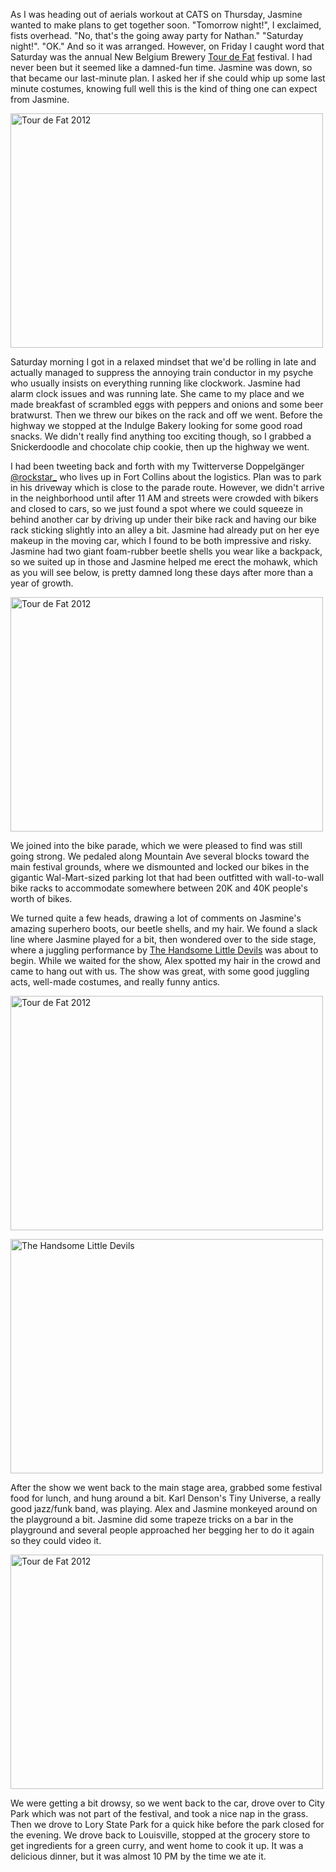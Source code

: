 As I was heading out of aerials workout at CATS on Thursday, Jasmine wanted to make plans to get together soon. "Tomorrow night!", I exclaimed, fists overhead. "No, that's the going away party for Nathan." "Saturday night!". "OK." And so it was arranged. However, on Friday I caught word that Saturday was the annual New Belgium Brewery [Tour de Fat](http://www.newbelgium.com/events/tour-de-fat.aspx) festival. I had never been but it seemed like a damned-fun time. Jasmine was down, so that became our last-minute plan. I asked her if she could whip up some last minute costumes, knowing full well this is the kind of thing one can expect from Jasmine.

<a href="http://www.flickr.com/photos/88096431@N00/7914967610/"
title="Tour de Fat 2012 by Peter Lyons, on Flickr"><img
src="http://farm9.staticflickr.com/8436/7914967610_dbd774136d.jpg"
width="500" height="375" alt="Tour de Fat 2012"></a>

Saturday morning I got in a relaxed mindset that we'd be rolling in late and actually managed to suppress the annoying train conductor in my psyche who usually insists on everything running like clockwork. Jasmine had alarm clock issues and was running late. She came to my place and we made breakfast of scrambled eggs with peppers and onions and some beer bratwurst. Then we threw our bikes on the rack and off we went. Before the highway we stopped at the Indulge Bakery looking for some good road snacks. We didn't really find anything too exciting though, so I grabbed a Snickerdoodle and chocolate chip cookie, then up the highway we went.

I had been tweeting back and forth with my Twitterverse Doppelgänger [@rockstar_](https://twitter.com/rockstar_) who lives up in Fort Collins about the logistics. Plan was to park in his driveway which is close to the parade route. However, we didn't arrive in the neighborhood until after 11 AM and streets were crowded with bikers and closed to cars, so we just found a spot where we could squeeze in behind another car by driving up under their bike rack and having our bike rack sticking slightly into an alley a bit. Jasmine had already put on her eye makeup in the moving car, which I found to be both impressive and risky. Jasmine had two giant foam-rubber beetle shells you wear like a backpack, so we suited up in those and Jasmine helped me erect the mohawk, which as you will see below, is pretty damned long these days after more than a year of growth.

<a href="http://www.flickr.com/photos/88096431@N00/7914990658/" title="Tour de Fat 2012 by Peter Lyons, on Flickr"><img src="http://farm9.staticflickr.com/8456/7914990658_49229d1b61.jpg" width="500" height="375" alt="Tour de Fat 2012"></a>

We joined into the bike parade, which we were pleased to find was still going strong. We pedaled along Mountain Ave several blocks toward the main festival grounds, where we dismounted and locked our bikes in the gigantic Wal-Mart-sized parking lot that had been outfitted with wall-to-wall bike racks to accommodate somewhere between 20K and 40K people's worth of bikes.

We turned quite a few heads, drawing a lot of comments on Jasmine's amazing superhero boots, our beetle shells, and my hair. We found a slack line where Jasmine played for a bit, then wondered over to the side stage, where a juggling performance by [The Handsome Little Devils](http://www.handsomelittledevils.com/) was about to begin. While we waited for the show, Alex spotted my hair in the crowd and came to hang out with us. The show was great, with some good juggling acts, well-made costumes, and really funny antics.

<a href="http://www.flickr.com/photos/88096431@N00/7914978840/"
title="Tour de Fat 2012 by Peter Lyons, on Flickr"><img
src="http://farm9.staticflickr.com/8033/7914978840_343a9d2279.jpg"
width="500" height="375" alt="Tour de Fat 2012"></a>

<a href="http://www.flickr.com/photos/88096431@N00/7914955216/" title="The Handsome Little Devils by Peter Lyons, on Flickr"><img src="http://farm9.staticflickr.com/8460/7914955216_470108ce81.jpg" width="500" height="375" alt="The Handsome Little Devils"></a>

After the show we went back to the main stage area, grabbed some festival food for lunch, and hung around a bit. Karl Denson's Tiny Universe, a really good jazz/funk band, was playing. Alex and Jasmine monkeyed around on the playground a bit. Jasmine did some trapeze tricks on a bar in the playground and several people approached her begging her to do it again so they could video it.

<a href="http://www.flickr.com/photos/88096431@N00/7914927056/" title="Tour de Fat 2012 by Peter Lyons, on Flickr"><img src="http://farm9.staticflickr.com/8460/7914927056_498f0a7f97.jpg" width="500" height="375" alt="Tour de Fat 2012"></a>

We were getting a bit drowsy, so we went back to the car, drove over to City Park which was not part of the festival, and took a nice nap in the grass. Then we drove to Lory State Park for a quick hike before the park closed for the evening. We drove back to Louisville, stopped at the grocery store to get ingredients for a green curry, and went home to cook it up. It was a delicious dinner, but it was almost 10 PM by the time we ate it.

<flickrshow href="page_show_url=%2Fphotos%2F88096431%40N00%2Fsets%2F72157631370187376%2Fshow%2F&page_show_back_url=%2Fphotos%2F88096431%40N00%2Fsets%2F72157631370187376%2F&set_id=72157631370187376"/>
